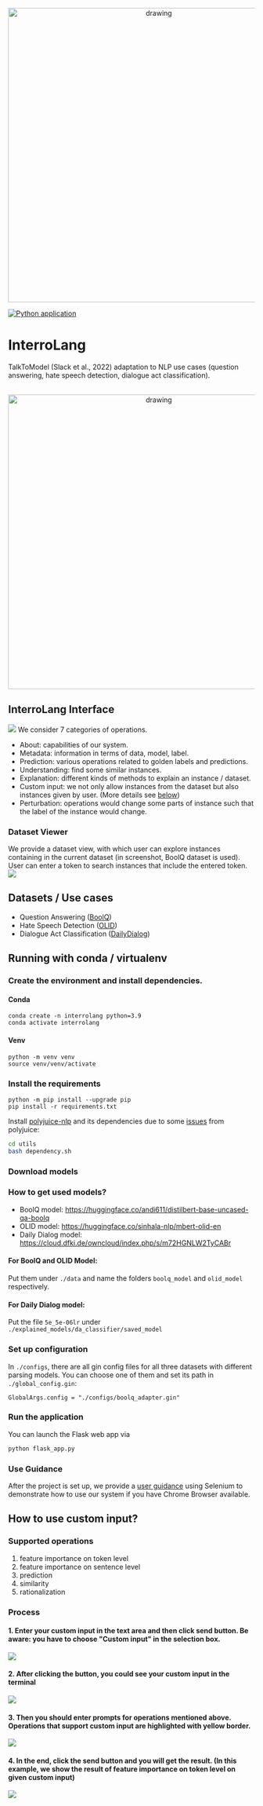<p align="center">
<img src="static/images/banner.png" alt="drawing" width="600"/>
</p>


[![Python application](https://github.com/nfelnlp/InterroLang/actions/workflows/github.yml/badge.svg)](https://github.com/nfelnlp/InterroLang/actions/workflows/github.yml/badge.svg)

# InterroLang

TalkToModel (Slack et al., 2022) adaptation to NLP use cases (question answering, hate speech detection, dialogue act classification).

<p align="center">
&nbsp;&nbsp;&nbsp;
<img src="static/images/interrolang.gif" alt="drawing" width="600"/>
</p>

## InterroLang Interface
![](./static/images/interface.png)
We consider 7 categories of operations.
- About: capabilities of our system.
- Metadata: information in terms of data, model, label.
- Prediction: various operations related to golden labels and predictions.
- Understanding: find some similar instances.
- Explanation: different kinds of methods to explain an instance / dataset.
- Custom input: we not only allow instances from the dataset but also instances given by user. (More details see [below](https://github.com/nfelnlp/InterroLang#process))
- Perturbation: operations would change some parts of instance such that the label of the instance would change.  

### Dataset Viewer
We provide a dataset view, with which user can explore instances containing in the current dataset (in screenshot, BoolQ dataset is used). User can enter a token to search instances that include the entered token. 
![](./static/images/data_viewer.png)

## Datasets / Use cases
* Question Answering ([BoolQ](https://huggingface.co/datasets/boolq))
* Hate Speech Detection ([OLID](https://scholar.harvard.edu/malmasi/olid))
* Dialogue Act Classification ([DailyDialog](https://huggingface.co/datasets/daily_dialog))


## Running with conda / virtualenv

### Create the environment and install dependencies.

#### Conda
```shell
conda create -n interrolang python=3.9
conda activate interrolang
```

#### Venv
```shell
python -m venv venv
source venv/venv/activate
```

### Install the requirements
```shell
python -m pip install --upgrade pip
pip install -r requirements.txt
```
Install [polyjuice-nlp](https://github.com/tongshuangwu/polyjuice) and its dependencies due to some [issues](https://github.com/tongshuangwu/polyjuice/issues/10) from polyjuice:
```bash
cd utils
bash dependency.sh
```

### Download models
### How to get used models?
- BoolQ model: https://huggingface.co/andi611/distilbert-base-uncased-qa-boolq
- OLID model: https://huggingface.co/sinhala-nlp/mbert-olid-en
- Daily Dialog model: https://cloud.dfki.de/owncloud/index.php/s/m72HGNLW2TyCABr

#### For BoolQ and OLID Model:
Put them under `./data` and name the folders `boolq_model` and `olid_model` respectively.

#### For Daily Dialog model:
Put the file `5e_5e-06lr` under `./explained_models/da_classifier/saved_model`

### Set up configuration
In `./configs`, there are all gin config files for all three datasets with different parsing models. You can choose one of them and set its path in `./global_config.gin`:
```
GlobalArgs.config = "./configs/boolq_adapter.gin"
```

### Run the application
You can launch the Flask web app via
```python
python flask_app.py
```

### Use Guidance
After the project is set up, we provide a [user guidance](https://github.com/nfelnlp/InterroLang/blob/main/utils/user_guide.py) using Selenium to demonstrate how to use our system if you have Chrome Browser available.

## How to use custom input?
### Supported operations
1. feature importance on token level
2. feature importance on sentence level
3. prediction
4. similarity
5. rationalization

### Process
#### 1. Enter your custom input in the text area and then click send button. Be aware: you have to choose **"Custom input"** in the selection box.
![](./static/images/custom_input.png)

#### 2. After clicking the button, you could see your custom input in the terminal
![](./static/images/enter_custom_input.png)

#### 3. Then you should enter prompts for operations mentioned above. Operations that support custom input are highlighted with yellow border.
![](./static/images/buttons.png)

#### 4. In the end, click the send button and you will get the result. (In this example, we show the result of feature importance on token level on given custom input)
![](./static/images/result.png)

